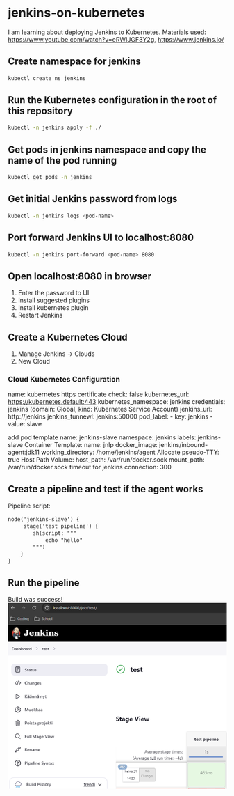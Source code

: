 # jenkins-on-kubernetes

I am learning about deploying Jenkins to Kubernetes. Materials used: https://www.youtube.com/watch?v=eRWIJGF3Y2g, https://www.jenkins.io/

## Create namespace for jenkins
```sh
kubectl create ns jenkins
```

## Run the Kubernetes configuration in the root of this repository
```sh
kubectl -n jenkins apply -f ./
```

## Get pods in jenkins namespace and copy the name of the pod running
```sh
kubectl get pods -n jenkins
```

## Get initial Jenkins password from logs
```sh
kubectl -n jenkins logs <pod-name>
```

## Port forward Jenkins UI to localhost:8080
```sh
kubectl -n jenkins port-forward <pod-name> 8080
```

## Open localhost:8080 in browser
1. Enter the password to UI
2. Install suggested plugins
3. Install kubernetes plugin
4. Restart Jenkins

## Create a Kubernetes Cloud
1. Manage Jenkins -> Clouds
2. New Cloud

### Cloud Kubernetes Configuration
name: kubernetes
https certificate check: false
kubernetes_url: https://kubernetes.default:443
kubernetes_namespace: jenkins
credentials: jenkins (domain: Global, kind: Kubernetes Service Account)
jenkins_url: http://jenkins
jenkins_tunnewl: jenkins:50000
pod_label:
    - key: jenkins
    - value: slave

add pod template
name: jenkins-slave
namespace: jenkins
labels: jenkins-slave
Container Template:
    name: jnlp
    docker_image: jenkins/inbound-agent:jdk11
    working_directory: /home/jenkins/agent
    Allocate pseudo-TTY: true
Host Path Volume:
    host_path: /var/run/docker.sock
    mount_path: /var/run/docker.sock
timeout for jenkins connection: 300

## Create a pipeline and test if the agent works

Pipeline script:
```
node('jenkins-slave') {
     stage('test pipeline') {
        sh(script: """
            echo "hello"
        """)
    }
}
```

## Run the pipeline


Build was success!
![alt text](image-1.png)
